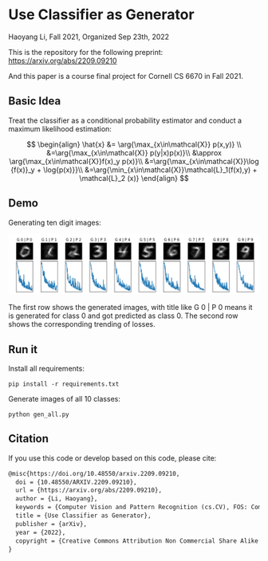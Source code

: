 # Use Classifier as Generator

Haoyang Li, Fall 2021, Organized Sep 23th, 2022

This is the repository for the following preprint: https://arxiv.org/abs/2209.09210

And this paper is a course final project for Cornell CS 6670 in Fall 2021.

## Basic Idea

Treat the classifier as a conditional probability estimator and conduct a maximum likelihood estimation:

$$
\begin{align}
\hat{x} &= \arg{\max_{x\in\mathcal{X}} p(x,y)} \\
    &=\arg{\max_{x\in\mathcal{X}} p(y|x)p(x)}\\
    &\approx \arg{\max_{x\in\mathcal{X}}f(x)_y p(x)}\\
    &=\arg{\max_{x\in\mathcal{X}}\log {f(x)}_y + \log{p(x)}}\\
    &=\arg{\min_{x\in\mathcal{X}}\mathcal{L}_1(f(x),y) + \mathcal{L}_2 (x)}
    \end{align}
$$

## Demo

Generating ten digit images:

<img src="./results/generated_images.png"></img>

The first row shows the generated images, with title like G 0 | P 0 means it is generated for class 0 and got predicted as class 0. The second row shows the corresponding trending of losses.

## Run it

Install all requirements:

```python3
pip install -r requirements.txt
```

Generate images of all 10 classes:

```python3
python gen_all.py
```

## Citation

If you use this code or develop based on this code, please cite:

```latex
@misc{https://doi.org/10.48550/arxiv.2209.09210,
  doi = {10.48550/ARXIV.2209.09210},
  url = {https://arxiv.org/abs/2209.09210},
  author = {Li, Haoyang},
  keywords = {Computer Vision and Pattern Recognition (cs.CV), FOS: Computer and information sciences, FOS: Computer and information sciences},
  title = {Use Classifier as Generator},
  publisher = {arXiv},
  year = {2022},
  copyright = {Creative Commons Attribution Non Commercial Share Alike 4.0 International}
}
```

